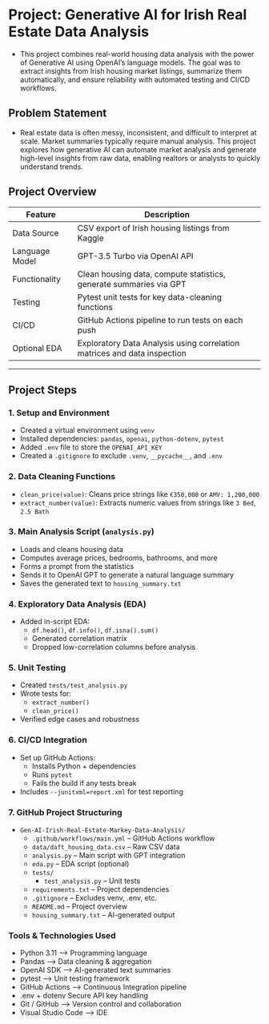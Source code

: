 #  Project: Generative AI for Irish Real Estate Data Analysis
- This project combines real-world housing data analysis with the power of Generative AI using OpenAI’s language models. The goal was to extract insights from Irish housing market listings, summarize them automatically, and ensure reliability with automated testing and CI/CD workflows.

## Problem Statement
- Real estate data is often messy, inconsistent, and difficult to interpret at scale. Market summaries typically require manual analysis. This project explores how generative AI can automate market analysis and generate high-level insights from raw data, enabling realtors or analysts to quickly understand trends.


## Project Overview

| Feature                     | Description                                                                 |
|----------------------------|-----------------------------------------------------------------------------|
| Data Source                | CSV export of Irish housing listings from Kaggle                           |
| Language Model             | GPT-3.5 Turbo via OpenAI API                                                |
| Functionality              | Clean housing data, compute statistics, generate summaries via GPT          |
| Testing                    | Pytest unit tests for key data-cleaning functions                           |
| CI/CD                      | GitHub Actions pipeline to run tests on each push                           |
| Optional EDA               | Exploratory Data Analysis using correlation matrices and data inspection    |

---

## Project Steps

### 1. **Setup and Environment**
- Created a virtual environment using `venv`
- Installed dependencies: `pandas`, `openai`, `python-dotenv`, `pytest`
- Added `.env` file to store the `OPENAI_API_KEY`
- Created a `.gitignore` to exclude `.venv`, `__pycache__`, and `.env`

### 2. **Data Cleaning Functions**
- `clean_price(value)`: Cleans price strings like `€350,000` or `AMV: 1,200,000`
- `extract_number(value)`: Extracts numeric values from strings like `3 Bed`, `2.5 Bath`

### 3. **Main Analysis Script (`analysis.py`)**
- Loads and cleans housing data
- Computes average prices, bedrooms, bathrooms, and more
- Forms a prompt from the statistics
- Sends it to OpenAI GPT to generate a natural language summary
- Saves the generated text to `housing_summary.txt`

### 4. **Exploratory Data Analysis (EDA)**
- Added in-script EDA:  
  - `df.head()`, `df.info()`, `df.isna().sum()`
  - Generated correlation matrix
  - Dropped low-correlation columns before analysis

### 5. **Unit Testing**
- Created `tests/test_analysis.py`
- Wrote tests for:
  - `extract_number()`
  - `clean_price()`
- Verified edge cases and robustness

### 6. **CI/CD Integration**
- Set up GitHub Actions:
  - Installs Python + dependencies
  - Runs `pytest`
  - Fails the build if any tests break
- Includes `--junitxml=report.xml` for test reporting

### 7. **GitHub Project Structuring**

- `Gen-AI-Irish-Real-Estate-Markey-Data-Analysis/`
  - `.github/workflows/main.yml` – GitHub Actions workflow
  - `data/daft_housing_data.csv` – Raw CSV data
  - `analysis.py` – Main script with GPT integration
  - `eda.py` – EDA script (optional)
  - `tests/`
    - `test_analysis.py` – Unit tests
  - `requirements.txt` – Project dependencies
  - `.gitignore` – Excludes venv, .env, etc.
  - `README.md` – Project overview
  - `housing_summary.txt` – AI-generated output

### Tools & Technologies Used
- Python 3.11 --> Programming language
- Pandas --> Data cleaning & aggregation
- OpenAI SDK --> AI-generated text summaries
- pytest --> Unit testing framework
- GitHub Actions  --> Continuous Integration pipeline
- .env + dotenv	Secure API key handling
- Git / GitHub	--> Version control and collaboration
- Visual Studio Code  --> IDE




